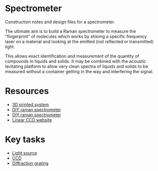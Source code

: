 # Spectrometer
Construction notes and design files for a spectrometer.

The ultimate aim is to build a Raman spectrometer to measure the "fingerprint" of molecules which works by shining a specific frequency laser on a material and looking at the emitted (not reflected or transmitted) light.

This allows exact identification and measurement of the quantity of compounds in liquids and solids. It may be combined with the acoustic levitating platform to allow very clean spectra of liquids and solids to be measured without a container getting in the way and interfering the signal.

# Resources
- [3D printed system](https://hackaday.io/project/1279-ramanpi-raman-spectrometer)
- [DIY raman spectrometer](https://publiclab.org/notes/emontoya57/12-16-2015/a-homemade-cost-effective-raman-spectrometer-with-high-performance)
- [DIY raman spectrometer](https://hackaday.io/project/19579-the-otter-diy-raman-spectrometer)
- [Linear CCD website](https://erossel.wordpress.com/)


# Key tasks
- [Light source](/../../issues/1)
- [CCD](/../../issues/2)
- [Diffraction grating](/../../issues/3)
